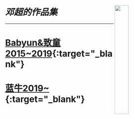 
# ***邓超的作品集*** <img src="https://superdeng890530.github.io/APP_Demo/Jurisdiction/data/logo.jpg" width = 30% height = 30% div align=right />

---






# [Babyun&致童2015~2019](https://superdeng890530.github.io/APP_Demo/babyun.html){:target="_blank"}



# [蓝牛2019~](https://superdeng890530.github.io/APP_Demo/lanniu.html){:target="_blank"}
